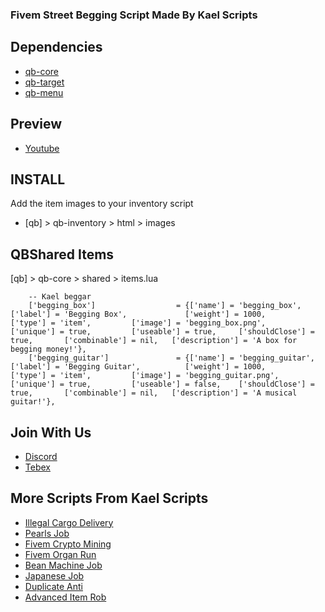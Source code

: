 ### Fivem Street Begging Script Made By Kael Scripts

## Dependencies
- [qb-core](https://github.com/qbcore-framework/qb-core)
- [qb-target](https://github.com/qbcore-framework/qb-target)
- [qb-menu](https://github.com/qbcore-framework/qb-menu)

## Preview
- [Youtube]()

## INSTALL

Add the item images to your inventory script

-	[qb] > qb-inventory > html > images

    
## QBShared Items

[qb] > qb-core > shared > items.lua

```
	-- Kael beggar
    ['begging_box']                  = {['name'] = 'begging_box',                         ['label'] = 'Begging Box',             ['weight'] = 1000,         ['type'] = 'item',         ['image'] = 'begging_box.png',             ['unique'] = true,         ['useable'] = true,     ['shouldClose'] = true,       ['combinable'] = nil,   ['description'] = 'A box for begging money!'},
    ['begging_guitar']               = {['name'] = 'begging_guitar',                      ['label'] = 'Begging Guitar',          ['weight'] = 1000,         ['type'] = 'item',         ['image'] = 'begging_guitar.png',          ['unique'] = true,         ['useable'] = false,    ['shouldClose'] = true,       ['combinable'] = nil,   ['description'] = 'A musical guitar!'},
```

## Join With Us
- [Discord](https://discord.gg/JwWANh8EY5)
- [Tebex](https://kael.tebex.io/)

## More Scripts From Kael Scripts
- [Illegal Cargo Delivery](https://kael.tebex.io/package/5642002)
- [Pearls Job](https://kael.tebex.io/package/5672502)
- [Fivem Crypto Mining](https://kael.tebex.io/package/5547351)
- [Fivem Organ Run](https://kael.tebex.io/package/5677195)
- [Bean Machine Job](https://kael.tebex.io/package/5667470)
- [Japanese Job](https://kael.tebex.io/package/5617380)
- [Duplicate Anti](https://kael.tebex.io/package/5534122)
- [Advanced Item Rob](https://kael.tebex.io/package/5549462)